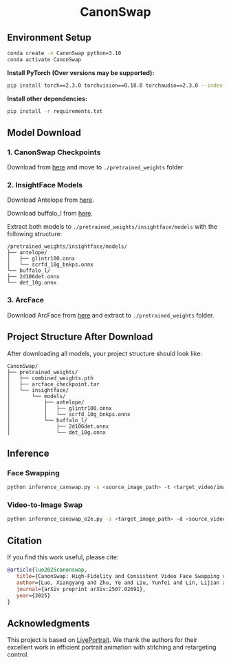 <h1 align="center">CanonSwap</h1>

## Environment Setup

```bash
conda create -n CanonSwap python=3.10
conda activate CanonSwap
```

**Install PyTorch (Over versions may be supported):**

```bash
pip install torch==2.3.0 torchvision==0.18.0 torchaudio==2.3.0 --index-url https://download.pytorch.org/whl/cu118
```

**Install other dependencies:**

```bash
pip install -r requirements.txt
```

## Model Download

### 1. CanonSwap Checkpoints
Download from [here](https://drive.google.com/file/d/1uDWiIam1jziU918iOZY2ATE2dw9aqYAr/view?usp=drive_link) and move to `./pretrained_weights` folder

### 2. InsightFace Models
Download Antelope from [here](https://drive.google.com/file/d/1yXQs6Nd0_hp97UGCvceyGehlCVTPs1ZD/view?usp=sharing).

Download buffalo_l from [here](https://github.com/deepinsight/insightface/releases/download/v0.7/buffalo_l.zip).

Extract both models to `./pretrained_weights/insightface/models` with the following structure:
```
/pretrained_weights/insightface/models/
├── antelope/
│   ├── glintr100.onnx
│   └── scrfd_10g_bnkps.onnx
└── buffalo_l/
├── 2d106det.onnx
└── det_10g.onnx
```


### 3. ArcFace
Download ArcFace from [here](https://drive.google.com/file/d/1lDpbmvc7__cIfWU9rTTKNW5OXeeqohUJ/view?usp=drive_link) and extract to `./pretrained_weights` folder.

## Project Structure After Download

After downloading all models, your project structure should look like:

```
CanonSwap/
├── pretrained_weights/
│   ├── combined_weights.pth
│   ├── arcface_checkpoint.tar
│   └── insightface/
│       └── models/
│           ├── antelope/
│           │   ├── glintr100.onnx
│           │   └── scrfd_10g_bnkps.onnx
│           └── buffalo_l/
│               ├── 2d106det.onnx
│               └── det_10g.onnx
```

## Inference

### Face Swapping
```bash
python inference_canswap.py -s <source_image_path> -t <target_video/image_path>
```

### Video-to-Image Swap
```bash
python inference_canswap_e2e.py -s <target_image_path> -d <source_video/image_path>
```

## Citation

If you find this work useful, please cite:

```bibtex
@article{luo2025canonswap,
   title={CanonSwap: High-Fidelity and Consistent Video Face Swapping via Canonical Space Modulation},
   author={Luo, Xiangyang and Zhu, Ye and Liu, Yunfei and Lin, Lijian and Wan, Cong and Cai, Zijian and Huang, Shao-Lun and Li, Yu},
   journal={arXiv preprint arXiv:2507.02691},
   year={2025}
}
```

## Acknowledgments

This project is based on [LivePortrait](https://github.com/KwaiVGI/LivePortrait). We thank the authors for their excellent work in efficient portrait animation with stitching and retargeting control.
